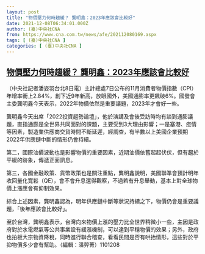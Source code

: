 ```yaml
---
layout: post
title: "物價壓力何時趨緩？ 龔明鑫：2023年應該會比較好"
date: 2021-12-08T06:34:01.000Z
author: (臺)中央社CNA
from: https://www.cna.com.tw/news/afe/202112080169.aspx
tags: [ (臺)中央社CNA ]
categories: [ (臺)中央社CNA ]
---
```

<!--1638945241000-->
[物價壓力何時趨緩？ 龔明鑫：2023年應該會比較好](https://www.cna.com.tw/news/afe/202112080169.aspx)
------

<div>
<div></div><div><p>（中央社記者潘姿羽台北8日電）主計總處7日公布的11月消費者物價指數（CPI）年增率衝上2.84%，創下近9年新高，放眼國外，美國通膨率更飆破6%。國發會主委龔明鑫今天表示，2022年物價依然是重要議題，2023年才會好一些。</p><p>龔明鑫今天出席「2022投資趨勢論壇」，他於演講及會後受訪時均有談到通膨議題，直指通膨是全世界共同面對的課題，主要受到3大理由影響；一是塞港、疫情等因素，製造業供應商交貨時間不斷延遲，經調查，有半數以上美國企業預期2022年供應鏈中斷的情形仍會持續。</p><p>第二，國際油價波動也是影響物價的重要因素，近期油價依舊起起伏伏，但有趨於平緩的跡象，傳遞正面訊息。</p><p>第三，各國金融政策、貨幣政策也是關注重點，龔明鑫說明，美國聯準會預計明年收回量化寬鬆（QE），會不會升息還得觀察，不過若有升息舉動，基本上對全球物價上漲應會有抑制效果。</p><p>綜合上述因素，龔明鑫認為，明年供應鏈中斷等狀況持續之下，物價仍會是重要議題，「後年應該會比較好」。</p><p>至於台灣，龔明鑫表示，台灣向來物價上漲的壓力比全世界稍微小一些，主因是政府對於水電燃氣等公共事業設有緩漲機制，可以達到平穩物價的效果；另外，政府也拍板大宗物資降稅，同時進行聯合稽查，看看民間是否有哄抬情形，這些對於平抑物價多少會有幫助。（編輯：潘羿菁）1101208</p></div>
</div>
